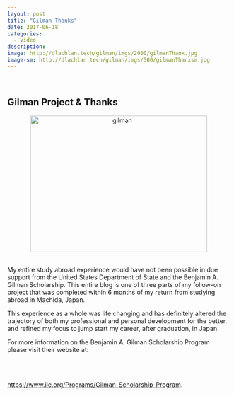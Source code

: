 ```yaml
---
layout: post
title: "Gilman Thanks"
date: 2017-06-18
categories:
  - Video
description: 
image: http://dlachlan.tech/gilman/imgs/2000/gilmanThanx.jpg
image-sm: http://dlachlan.tech/gilman/imgs/500/gilmanThanxsm.jpg
---
```

<br>

## Gilman Project & Thanks
<center>
<img src="http://dlachlan.tech/gilman/imgs/misc/gilman.gif" alt=" gilman " style="height: 309px; width: 400px;" />
</center>
<br>
<p>My entire study abroad experience would have not been possible in due support from the United States Department of State and the Benjamin A. Gilman Scholarship. This entire blog is one of three parts of my follow-on project that was completed within 6 months of my return from studying abroad in Machida, Japan.</p>

<p>This experience as a whole was life changing and has definitely altered the trajectory of both my professional and personal development for the better, and refined my focus to jump start my career, after graduation, in Japan.</p>

<p>For more information on the Benjamin A. Gilman Scholarship Program please visit their website at: 

<br><br>

<a href="https://www.iie.org/Programs/Gilman-Scholarship-Program">https://www.iie.org/Programs/Gilman-Scholarship-Program</a>.</p>

<br>
